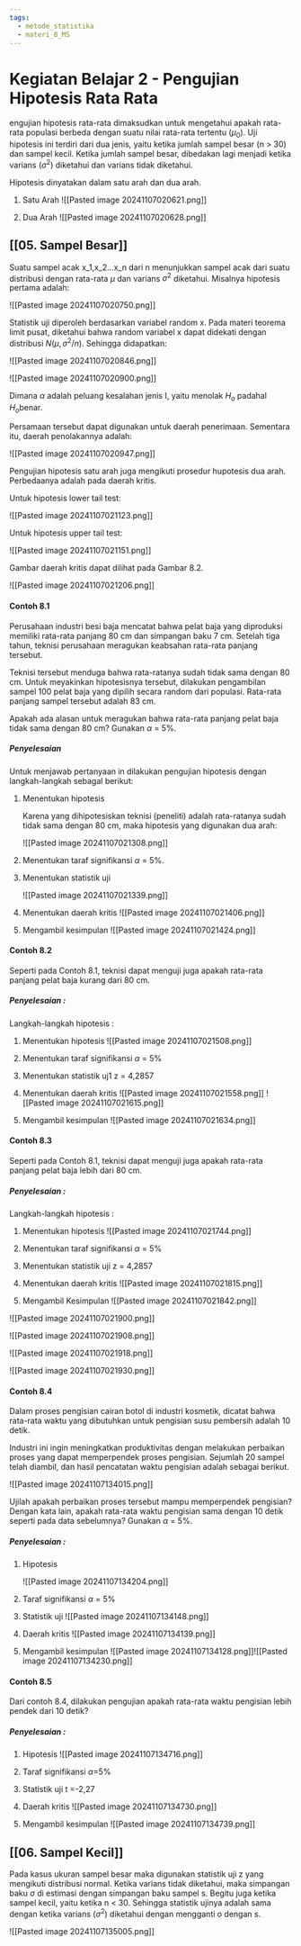 ```yaml
---
tags:
  - metode_statistika
  - materi_8_MS
---
```

# Kegiatan Belajar 2 - Pengujian Hipotesis Rata Rata

engujian hipotesis rata-rata dimaksudkan untuk mengetahui apakah rata-rata populasi berbeda dengan suatu nilai rata-rata tertentu ($\mu_0$). Uji hipotesis ini terdiri dari dua jenis, yaitu ketika jumlah sampel besar (n > 30) dan sampel kecil. Ketika jumlah sampel besar, dibedakan lagi menjadi ketika varians $(\sigma^2$) diketahui dan varians tidak diketahui.

Hipotesis dinyatakan dalam satu arah dan dua arah.

1. Satu Arah
   ![[Pasted image 20241107020621.png]]
   
2. Dua Arah
   ![[Pasted image 20241107020628.png]]


## [[05. Sampel Besar]]

Suatu sampel acak x_1,x_2...x_n dari n menunjukkan sampel acak dari suatu distribusi dengan rata-rata $\mu$ dan varians $\sigma^2$ diketahui. Misalnya hipotesis pertama adalah:

![[Pasted image 20241107020750.png]]

Statistik uji diperoleh berdasarkan variabel random x. Pada materi teorema limit pusat, diketahui bahwa random variabel x dapat didekati dengan distribusi $N(\mu,\sigma^2/n)$. Sehingga didapatkan:

![[Pasted image 20241107020846.png]]

![[Pasted image 20241107020900.png]]

Dimana $\alpha$ adalah peluang kesalahan jenis I, yaitu menolak $H_o$ padahal $H_o$benar.

Persamaan tersebut dapat digunakan untuk daerah penerimaan. Sementara itu, daerah penolakannya adalah:

![[Pasted image 20241107020947.png]]

Pengujian hipotesis satu arah juga mengikuti prosedur hupotesis dua arah. Perbedaanya adalah pada daerah kritis.

Untuk hipotesis lower tail test:

![[Pasted image 20241107021123.png]]

Untuk hipotesis upper tail test:

![[Pasted image 20241107021151.png]]

Gambar daerah kritis dapat dilihat pada Gambar 8.2.

![[Pasted image 20241107021206.png]]

#### Contoh 8.1

Perusahaan industri besi baja mencatat bahwa pelat baja yang diproduksi memiliki rata-rata panjang 80 cm dan simpangan baku 7 cm. Setelah tiga tahun, teknisi perusahaan meragukan keabsahan rata-rata panjang tersebut.

Teknisi tersebut menduga bahwa rata-ratanya sudah tidak sama dengan 80 cm. Untuk meyakinkan hipotesisnya tersebut, dilakukan pengambilan sampel 100 pelat baja yang dipilih secara random dari populasi. Rata-rata panjang sampel tersebut adalah 83 cm. 

Apakah ada alasan untuk meragukan bahwa rata-rata panjang pelat baja tidak sama dengan 80 cm? Gunakan $\alpha$ = 5%.

##### Penyelesaian

Untuk menjawab pertanyaan in dilakukan pengujian hipotesis dengan langkah-langkah sebagal berikut:

1. Menentukan hipotesis
   
   Karena yang dihipotesiskan teknisi (peneliti) adalah rata-ratanya sudah tidak sama dengan 80 cm, maka hipotesis yang digunakan dua arah:
   
   ![[Pasted image 20241107021308.png]]

2. ﻿﻿﻿Menentukan taraf signifikansi $\alpha$ = 5%.
3. ﻿﻿﻿Menentukan statistik uji
   
   ![[Pasted image 20241107021339.png]]

4. Menentukan daerah kritis
   ![[Pasted image 20241107021406.png]]
   
5. Mengambil kesimpulan
   ![[Pasted image 20241107021424.png]]


#### Contoh 8.2

Seperti pada Contoh 8.1, teknisi dapat menguji juga apakah rata-rata panjang pelat baja kurang dari 80 cm.

##### Penyelesaian :

Langkah-langkah hipotesis :

1. ﻿﻿﻿Menentukan hipotesis
   ![[Pasted image 20241107021508.png]]

2. ﻿﻿﻿Menentukan taraf signifikansi $\alpha$ = 5%

3. ﻿﻿﻿Menentukan statistik uj1 z = 4,2857

4. ﻿﻿﻿Menentukan daerah kritis
   ![[Pasted image 20241107021558.png]]
	![[Pasted image 20241107021615.png]]

5. Mengambil kesimpulan
   ![[Pasted image 20241107021634.png]]


#### Contoh 8.3

Seperti pada Contoh 8.1, teknisi dapat menguji juga apakah rata-rata panjang pelat baja lebih dari 80 cm.

##### Penyelesaian :
Langkah-langkah hipotesis :

1. Menentukan hipotesis
   ![[Pasted image 20241107021744.png]]
2. Menentukan taraf signifikansi $\alpha$ = 5%
   
3. Menentukan statistik uji z = 4,2857

4. Menentukan daerah kritis
   ![[Pasted image 20241107021815.png]]

5. Mengambil Kesimpulan
   ![[Pasted image 20241107021842.png]]


![[Pasted image 20241107021900.png]]

![[Pasted image 20241107021908.png]]

![[Pasted image 20241107021918.png]]

![[Pasted image 20241107021930.png]]


#### Contoh 8.4
Dalam proses pengisian cairan botol di industri kosmetik, dicatat bahwa rata-rata waktu yang dibutuhkan untuk pengisian susu pembersih adalah 10 detik.

Industri ini ingin meningkatkan produktivitas dengan melakukan perbaikan proses yang dapat memperpendek proses pengisian. Sejumlah 20 sampel telah diambil, dan hasil pencatatan waktu pengisian adalah sebagai berikut.

![[Pasted image 20241107134015.png]]

Ujilah apakah perbaikan proses tersebut mampu memperpendek pengisian? Dengan kata lain, apakah rata-rata waktu pengisian sama dengan 10 detik seperti pada data sebelumnya? Gunakan $\alpha$ = 5%.

##### Penyelesaian :

1. Hipotesis
   
   ![[Pasted image 20241107134204.png]]
   
2. Taraf signifikansi $\alpha$ = 5%
   
3. Statistik uji
   ![[Pasted image 20241107134148.png]]
   
4. Daerah kritis
   ![[Pasted image 20241107134139.png]]
   
5. Mengambil kesimpulan
   ![[Pasted image 20241107134128.png]]![[Pasted image 20241107134230.png]]

#### Contoh 8.5

Dari contoh 8.4, dilakukan pengujian apakah rata-rata waktu pengisian lebih pendek dari 10 detik?

##### Penyelesaian :

1. Hipotesis
   ![[Pasted image 20241107134716.png]]
   
2. Taraf signifikansi $\alpha$=5%
3. Statistik uji t =-2,27
4. Daerah kritis
   ![[Pasted image 20241107134730.png]]
   
5. Mengambil kesimpulan
   ![[Pasted image 20241107134739.png]]




## [[06. Sampel Kecil]]

Pada kasus ukuran sampel besar maka digunakan statistik uji z yang mengikuti distribusi normal. Ketika varians tidak diketahui, maka simpangan baku $\sigma$ di estimasi dengan simpangan baku sampel s. Begitu juga ketika sampel kecil, yaitu ketika n < 30. Sehingga statistik ujinya adalah sama dengan ketika varians ($\sigma^2$) diketahui dengan mengganti o dengan s.

![[Pasted image 20241107135005.png]]





